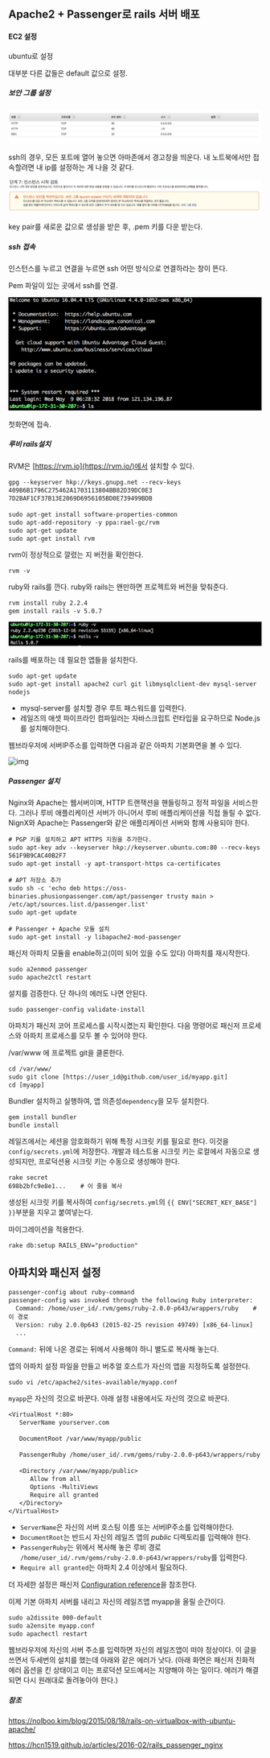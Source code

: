 ## Apache2 + Passenger로 rails 서버 배포



#### EC2 설정

ubuntu로 설정

대부분 다른 값들은 default 값으로 설정.



##### 보안 그룹 설정

![보안 그룹 설정](image/security.png)

ssh의 경우, 모든 포트에 열어 놓으면 아마존에서 경고창을 띄운다. 내 노트북에서만 접속할려면 내 ip를 설정하는 게 나을 것 같다.

![경고창](image/notify.png)

key pair를 새로운 값으로 생성을 받은 후, .pem 키를 다운 받는다.



##### ssh 접속

인스턴스를 누르고 연결을 누르면 ssh 어떤 방식으로 연결하라는 창이 뜬다.  

Pem 파일이 있는 곳에서 ssh를 연결.

![첫화면](image/first.png)

첫화면에 접속.



##### 루비 rails설치

RVM은 [https://rvm.io](https://rvm.io/)에서 설치할 수 있다.

~~~Shell
gpg --keyserver hkp://keys.gnupg.net --recv-keys 409B6B1796C275462A1703113804BB82D39DC0E3 7D2BAF1CF37B13E2069D6956105BD0E739499BDB

sudo apt-get install software-properties-common
sudo apt-add-repository -y ppa:rael-gc/rvm
sudo apt-get update
sudo apt-get install rvm
~~~

rvm이 정상적으로 깔렸는 지 버전을 확인한다.

~~~shell
rvm -v
~~~

ruby와 rails를 깐다. ruby와 rails는 왠만하면 프로젝트와 버전을 맞춰준다.

~~~shell
rvm install ruby 2.2.4
gem install rails -v 5.0.7
~~~

![레일즈 루비 버전](image/ruby_v.png)

rails를 배포하는 데 필요한 앱들을 설치한다.

~~~shell
sudo apt-get update
sudo apt-get install apache2 curl git libmysqlclient-dev mysql-server nodejs
~~~

- mysql-server를 설치할 경우 루트 패스워드를 입력한다.
- 레일즈의 애셋 파이프라인 컴파일러는 자바스크립트 런타입을 요구하므로 Node.js를 설치해야한다.

웹브라우저에 서버IP주소를 입력하면 다음과 같은 아파치 기본화면을 볼 수 있다.

![img](https://farm1.staticflickr.com/684/20407517979_b731fb515b_b.jpg)



##### Passenger 설치

Nginx와 Apache는 웹서버이며, HTTP 트랜잭션을 핸들링하고 정적 파일을 서비스한다. 그러나 루비 애플리케이션 서버가 아니어서 루비 애플리케이션을 직접 돌릴 수 없다. NignX와 Apache는 Passenger와 같은 애플리케이션 서버와 함께 사용되야 한다.

~~~Shell
# PGP 키를 설치하고 APT HTTPS 지원을 추가한다.
sudo apt-key adv --keyserver hkp://keyserver.ubuntu.com:80 --recv-keys 561F9B9CAC40B2F7
sudo apt-get install -y apt-transport-https ca-certificates

# APT 저장소 추가
sudo sh -c 'echo deb https://oss-binaries.phusionpassenger.com/apt/passenger trusty main > /etc/apt/sources.list.d/passenger.list'
sudo apt-get update

# Passenger + Apache 모듈 설치
sudo apt-get install -y libapache2-mod-passenger
~~~

패신저 아파치 모듈을 enable하고(이미 되어 있을 수도 있다) 아파치를 재시작한다.

```shell
sudo a2enmod passenger
sudo apache2ctl restart
```

설치를 검증한다. 단 하나의 에러도 나면 안된다.

```shell
sudo passenger-config validate-install
```

아파치가 패신저 코어 프로세스를 시작시켰는지 확인한다. 다음 명령어로 패신저 프로세스와 아파치 프로세스를 모두 볼 수 있어야 한다.



/var/www 에 프로젝트 git을 클론한다.

```shell
cd /var/www/
sudo git clone [https://user_id@github.com/user_id/myapp.git]   
cd [myapp]                                     
```



Bundler 설치하고 실행하여, 앱 의존성`dependency`을 모두 설치한다.

```Shell
gem install bundler
bundle install
```

레일즈에서는 세션을 암호화하기 위해 특정 시크릿 키를 필요로 한다. 이것을 `config/secrets.yml`에 저장한다. 개발과 테스트용 시크릿 키는 로컬에서 자동으로 생성되지만, 프로덕션용 시크릿 키는 수동으로 생성해야 한다.

```Shell
rake secret
698b2bfc9e8e1...    # 이 줄을 복사
```

생성된 시크릿 키를 복사하여 `config/secrets.yml`의 `{{ ENV["SECRET_KEY_BASE"] }}`부분을 지우고 붙여넣는다.

마이그레이션을 적용한다.

```shell
rake db:setup RAILS_ENV="production"
```

## 아파치와 패신저 설정

```shell
passenger-config about ruby-command
passenger-config was invoked through the following Ruby interpreter:
  Command: /home/user_id/.rvm/gems/ruby-2.0.0-p643/wrappers/ruby    # 이 경로
  Version: ruby 2.0.0p643 (2015-02-25 revision 49749) [x86_64-linux]
  ...
```

`Command:` 뒤에 나온 경로는 뒤에서 사용해야 하니 별도로 복사해 놓는다.

앱의 아파치 설정 파일을 만들고 버추얼 호스트가 자신의 앱을 지정하도록 설정한다.

```Shell
sudo vi /etc/apache2/sites-available/myapp.conf
```

`myapp`은 자신의 것으로 바꾼다. 아래 설정 내용에서도 자신의 것으로 바꾼다.

```shell
<VirtualHost *:80>
   ServerName yourserver.com

   DocumentRoot /var/www/myapp/public

   PassengerRuby /home/user_id/.rvm/gems/ruby-2.0.0-p643/wrappers/ruby

   <Directory /var/www/myapp/public>
      Allow from all
      Options -MultiViews
      Require all granted
   </Directory>
</VirtualHost>
```

- `ServerName`은 자신의 서버 호스팅 이름 또는 서버IP주소를 입력해야한다.
- `DocumentRoot`는 반드시 자신의 레일즈 앱의 *public* 디렉토리를 입력해야 한다.
- `PassengerRuby`는 위에서 복사해 놓은 루비 경로 `/home/user_id/.rvm/gems/ruby-2.0.0-p643/wrappers/ruby`를 입력한다.
- `Require all granted`는 아파치 2.4 이상에서 필요하다.

더 자세한 설정은 패신저 [Configuration reference](https://www.phusionpassenger.com/library/config/apache/reference/)을 참조한다.

이제 기본 아파치 서버를 내리고 자신의 레일즈앱 myapp을 올릴 순간이다.

```
sudo a2dissite 000-default
sudo a2ensite myapp.conf
sudo apachectl restart
```

웹브라우저에 자신의 서버 주소를 입력하면 자신의 레일즈앱이 떠야 정상이다. 이 글을 쓰면서 두세번의 설치를 했는데 아래와 같은 에러가 낫다. (아래 화면은 패신저 친화적 에러 옵션을 킨 상태이고 이는 프로덕션 모드에서는 지양해야 하는 일이다. 에러가 해결되면 다시 원래대로 돌려놓아야 한다.)





##### 참조

https://nolboo.kim/blog/2015/08/18/rails-on-virtualbox-with-ubuntu-apache/

https://hcn1519.github.io/articles/2016-02/rails_passenger_nginx